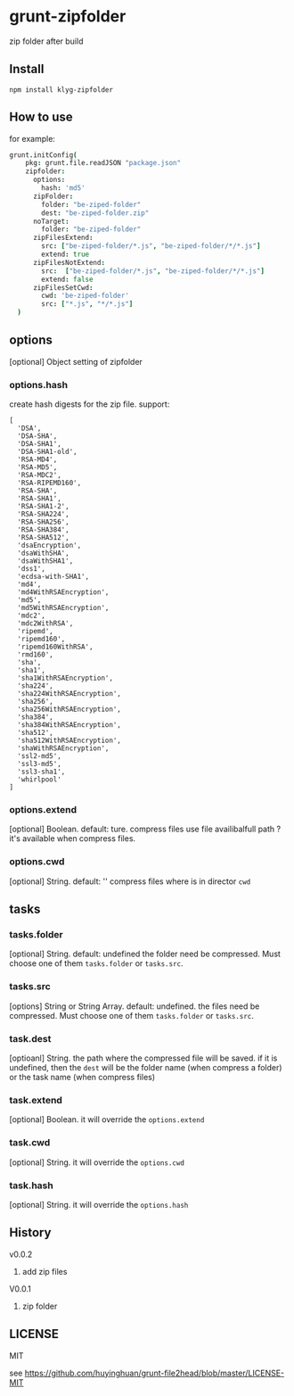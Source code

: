 grunt-zipfolder
==============
  zip folder after build
  
## Install
```shell
npm install klyg-zipfolder
```

## How to use
for example:

```coffeescript
grunt.initConfig(
    pkg: grunt.file.readJSON "package.json"
    zipfolder:
      options:
        hash: 'md5'
      zipFolder:
        folder: "be-ziped-folder"
        dest: "be-ziped-folder.zip"
      noTarget:
        folder: "be-ziped-folder"
      zipFilesExtend:
        src: ["be-ziped-folder/*.js", "be-ziped-folder/*/*.js"]
        extend: true
      zipFilesNotExtend:
        src:  ["be-ziped-folder/*.js", "be-ziped-folder/*/*.js"]
        extend: false
      zipFilesSetCwd:
        cwd: 'be-ziped-folder'
        src: ["*.js", "*/*.js"]
  )
```

## options
  [optional] Object
  setting of zipfolder

### options.hash
  create hash digests for the zip file.
  support:
 
```
[ 
  'DSA',
  'DSA-SHA',
  'DSA-SHA1',
  'DSA-SHA1-old',
  'RSA-MD4',
  'RSA-MD5',
  'RSA-MDC2',
  'RSA-RIPEMD160',
  'RSA-SHA',
  'RSA-SHA1',
  'RSA-SHA1-2',
  'RSA-SHA224',
  'RSA-SHA256',
  'RSA-SHA384',
  'RSA-SHA512',
  'dsaEncryption',
  'dsaWithSHA',
  'dsaWithSHA1',
  'dss1',
  'ecdsa-with-SHA1',
  'md4',
  'md4WithRSAEncryption',
  'md5',
  'md5WithRSAEncryption',
  'mdc2',
  'mdc2WithRSA',
  'ripemd',
  'ripemd160',
  'ripemd160WithRSA',
  'rmd160',
  'sha',
  'sha1',
  'sha1WithRSAEncryption',
  'sha224',
  'sha224WithRSAEncryption',
  'sha256',
  'sha256WithRSAEncryption',
  'sha384',
  'sha384WithRSAEncryption',
  'sha512',
  'sha512WithRSAEncryption',
  'shaWithRSAEncryption',
  'ssl2-md5',
  'ssl3-md5',
  'ssl3-sha1',
  'whirlpool' 
]
```

### options.extend
  [optional] Boolean. default: ture.
  compress files use file availibalfull path ? it's available when compress files.

### options.cwd
  [optional] String. default: ''
  compress files where is in director ```cwd```


## tasks

### tasks.folder
  [optional] String. default: undefined
  the folder need be compressed. Must choose one of them ```tasks.folder``` or ```tasks.src```.

### tasks.src
  [options] String or String Array. default: undefined.
  the files need be compressed.   Must choose one of them ```tasks.folder``` or ```tasks.src```.

### task.dest
  [optioanl] String.
  the path where the compressed file will be saved. if it is undefined, then the ```dest``` will be
  the folder name (when compress a folder) or the task name (when compress files)

### task.extend
  [optional] Boolean.
  it will override the ```options.extend```

### task.cwd
  [optional] String.
  it will override the ```options.cwd```

### task.hash
  [optional] String.
  it will override the ```options.hash```

## History

v0.0.2

1. add zip files

V0.0.1

1. zip folder

## LICENSE
MIT

  see https://github.com/huyinghuan/grunt-file2head/blob/master/LICENSE-MIT

